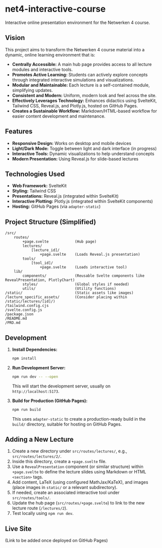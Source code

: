 # net4-interactive-course

Interactive online presentation environment for the Netwerken 4 course.

## Vision

This project aims to transform the Netwerken 4 course material into a dynamic, online learning environment that is:

- **Centrally Accessible:** A main hub page provides access to all lecture modules and interactive tools.
- **Promotes Active Learning:** Students can actively explore concepts through integrated interactive simulations and visualizations.
- **Modular and Maintainable:** Each lecture is a self-contained module, simplifying updates.
- **Consistent and Modern:** Uniform, modern look and feel across the site.
- **Effectively Leverages Technology:** Enhances didactics using SvelteKit, Tailwind CSS, Reveal.js, and Plotly.js, hosted on GitHub Pages.
- **Creates a Sustainable Workflow:** Markdown/HTML-based workflow for easier content development and maintenance.

## Features

- **Responsive Design:** Works on desktop and mobile devices
- **Light/Dark Mode:** Toggle between light and dark interface (in progress)
- **Interactive Tools:** Dynamic visualizations to help understand concepts
- **Modern Presentation:** Using Reveal.js for slide-based lectures

## Technologies Used

- **Web Framework:** SvelteKit
- **Styling:** Tailwind CSS
- **Presentations:** Reveal.js (integrated within SvelteKit)
- **Interactive Plotting:** Plotly.js (integrated within SvelteKit components)
- **Hosting:** GitHub Pages (via `adapter-static`)

## Project Structure (Simplified)

```
/src/
    routes/
        +page.svelte            (Hub page)
        lectures/
            [lecture_id]/
                +page.svelte    (Loads Reveal.js presentation)
        tools/
            [tool_id]/
                +page.svelte    (Loads interactive tool)
    lib/
        components/             (Reusable Svelte components like RevealPresentation, PlotlyChart)
        styles/                 (Global styles if needed)
        utils/                  (Utility functions)
/static/                        (Static assets like images)
/lecture_specific_assets/       (Consider placing within /static/lectures/[id]/)
/tailwind.config.cjs
/svelte.config.js
/package.json
/README.md
/PRD.md
```

## Development

1.  **Install Dependencies:**
    ```bash
    npm install
    ```
2.  **Run Development Server:**

    ```bash
    npm run dev -- --open
    ```

    This will start the development server, usually on `http://localhost:5173`.

3.  **Build for Production (GitHub Pages):**
    ```bash
    npm run build
    ```
    This uses `adapter-static` to create a production-ready build in the `build/` directory, suitable for hosting on GitHub Pages.

## Adding a New Lecture

1.  Create a new directory under `src/routes/lectures/`, e.g., `src/routes/lectures/2/`.
2.  Inside this directory, create a `+page.svelte` file.
3.  Use a `RevealPresentation` component (or similar structure) within `+page.svelte` to define the lecture slides using Markdown or HTML `<section>` tags.
4.  Add content, LaTeX (using configured MathJax/KaTeX), and images (place images in `static/` or a relevant subdirectory).
5.  If needed, create an associated interactive tool under `src/routes/tools/`.
6.  Update the hub page (`src/routes/+page.svelte`) to link to the new lecture route (`/lectures/2`).
7.  Test locally using `npm run dev`.

## Live Site

(Link to be added once deployed on GitHub Pages)
